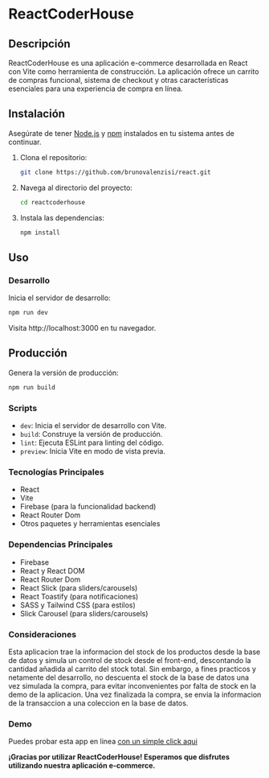 # ReactCoderHouse


## Descripción

ReactCoderHouse es una aplicación e-commerce desarrollada en React con Vite como herramienta de construcción. La aplicación ofrece un carrito de compras funcional, sistema de checkout y otras características esenciales para una experiencia de compra en línea.

## Instalación

Asegúrate de tener [Node.js](https://nodejs.org/) y [npm](https://www.npmjs.com/) instalados en tu sistema antes de continuar.

1. Clona el repositorio:

    ```bash
    git clone https://github.com/brunovalenzisi/react.git
    ```

2. Navega al directorio del proyecto:

    ```bash
    cd reactcoderhouse
    ```

3. Instala las dependencias:


    ```bash
    npm install
    

## Uso

### Desarrollo

Inicia el servidor de desarrollo:

```bash 
npm run dev
```
    
Visita http://localhost:3000 en tu navegador.

  


## Producción

Genera la versión de producción:
```bash
npm run build
```

    

### Scripts

- `dev`: Inicia el servidor de desarrollo con Vite.
- `build`: Construye la versión de producción.
- `lint`: Ejecuta ESLint para linting del código.
- `preview`: Inicia Vite en modo de vista previa.

### Tecnologías Principales

- React
- Vite
- Firebase (para la funcionalidad backend)
- React Router Dom
- Otros paquetes y herramientas esenciales

### Dependencias Principales

- Firebase
- React y React DOM
- React Router Dom
- React Slick (para sliders/carousels)
- React Toastify (para notificaciones)
- SASS y Tailwind CSS (para estilos)
- Slick Carousel (para sliders/carousels)

### Consideraciones

Esta aplicacion trae la informacion del stock de los productos desde la base de datos y
simula un control de stock desde el front-end, descontando la cantidad añadida al carrito del stock total.
Sin embargo, a fines practicos y netamente del desarrollo, no descuenta el stock de la base de datos una vez simulada la compra,
para evitar inconvenientes por falta de stock en la demo de la aplicacion.
Una vez finalizada la compra, se envia la informacion de la transaccion a una coleccion en la base de datos.



### Demo
Puedes probar esta app en linea [con un simple click aqui](https://react-five-mu.vercel.app/) 


**¡Gracias por utilizar ReactCoderHouse! Esperamos que disfrutes utilizando nuestra aplicación e-commerce.**